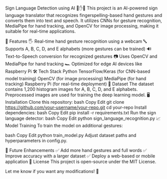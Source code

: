Sign Language Detection using AI 🤖✋🔤
This project is an AI-powered sign language translator that recognizes fingerspelling-based hand gestures and converts them into text and speech. It utilizes CNNs for gesture recognition, MediaPipe for hand tracking, and OpenCV for image processing, making it suitable for real-time applications.

🚀 Features
🖐 Real-time hand gesture recognition using a webcam
🔤 Supports A, B, C, D, and E alphabets (more gestures can be trained)
🔊 Text-to-Speech conversion for recognized gestures
📷 Uses OpenCV and MediaPipe for hand tracking
🏎 Optimized for edge AI devices like Raspberry Pi
🛠️ Tech Stack
Python
TensorFlow/Keras (for CNN-based model training)
OpenCV (for image processing)
MediaPipe (for hand tracking)
Raspberry Pi (for real-time deployment)
📂 Dataset
The dataset contains 1,200 histogram images for A, B, C, D, and E alphabets.
Preprocessed images are used for training the deep learning model.
🖥️ Installation
Clone this repository:
bash
Copy
Edit
git clone https://github.com/your-username/your-repo.git
cd your-repo
Install dependencies:
bash
Copy
Edit
pip install -r requirements.txt
Run the sign language detector:
bash
Copy
Edit
python sign_language_recognition.py
📈 Model Training
To train the model on additional gestures:

bash
Copy
Edit
python train_model.py
Adjust dataset paths and hyperparameters in config.py.

🎯 Future Enhancements
✅ Add more hand gestures and full words
✅ Improve accuracy with a larger dataset
✅ Deploy a web-based or mobile application
📜 License
This project is open-source under the MIT License.

Let me know if you want any modifications! 🚀
